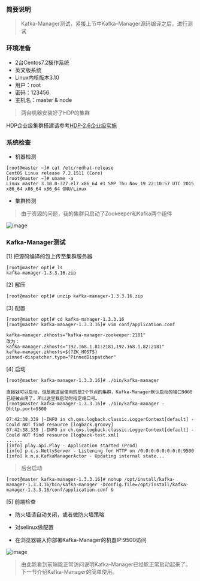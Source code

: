 ### 简要说明

> Kafka-Manager测试，紧接上节中Kafka-Manager源码编译之后，进行测试

### 环境准备

 - 2台Centos7.2操作系统
 - 英文版系统
 - Linux内核版本3.10
 - 用户：root
 - 密码：123456
 - 主机名：master & node

 > 两台机器安装好了HDP的集群

 HDP企业级集群搭建请参考[HDP-2.6企业级实施](https://github.com/ItdeerLab/itdeerlab-notes/tree/notes/HDP/UserGuide)

### 系统检查

 - 机器检测

```
[root@master ~]# cat /etc/redhat-release 
CentOS Linux release 7.2.1511 (Core) 
[root@master ~]# uname -a
Linux master 3.10.0-327.el7.x86_64 #1 SMP Thu Nov 19 22:10:57 UTC 2015 x86_64 x86_64 x86_64 GNU/Linux
```

 - 集群检测

> 由于资源的问题，我的集群只启动了Zookeeper和Kafka两个组件

![image](https://github.com/ItdeerLab/itdeerlab-notes/blob/images/Kafka/2018.05.24-1.png)

### Kafka-Manager测试

[1] 把源码编译的包上传至集群服务器

```
[root@master opt]# ls
kafka-manager-1.3.3.16.zip
```

[2] 解压

```
[root@master opt]# unzip kafka-manager-1.3.3.16.zip
```

[3] 配置

```
[root@master opt]# cd kafka-manager-1.3.3.16
[root@master kafka-manager-1.3.3.16]# vim conf/application.conf

kafka-manager.zkhosts="kafka-manager-zookeeper:2181"
改为：
kafka-manager.zkhosts="192.168.1.81:2181,192.168.1.82:2181"
kafka-manager.zkhosts=${?ZK_HOSTS}
pinned-dispatcher.type="PinnedDispatcher"
```

[4] 启动

```
[root@master kafka-manager-1.3.3.16]# ./bin/kafka-manager

直接就可以启动，但是我这里使用的是2个节点的集群，Kafka-Manager默认启动的端口9000已经被占用了，所以这里我启动时指定端口号。
[root@master kafka-manager-1.3.3.16]# ./bin/kafka-manager -Dhttp.port=9500

07:42:38,339 |-INFO in ch.qos.logback.classic.LoggerContext[default] - Could NOT find resource [logback.groovy]
07:42:38,339 |-INFO in ch.qos.logback.classic.LoggerContext[default] - Could NOT find resource [logback-test.xml]
......
[info] play.api.Play - Application started (Prod)
[info] p.c.s.NettyServer - Listening for HTTP on /0:0:0:0:0:0:0:0:9500
[info] k.m.a.KafkaManagerActor - Updating internal state...
```

> 后台启动

```
[root@master kafka-manager-1.3.3.16]# nohup /opt/install/kafka-manager-1.3.3.16/bin/kafka-manager -Dconfig.file=/opt/install/kafka-manager-1.3.3.16/conf/application.conf &
```

[5] 前端检查

 - 防火墙请自动关闭，或者做防火墙策略

 - 对selinux做配置

 - 在浏览器输入你部署Kafka-Manager的机器IP:9500访问

![image](https://github.com/ItdeerLab/itdeerlab-notes/blob/images/Kafka/2018.05.24-2.png)

> 由此能看到前端能正常访问说明Kafka-Manager已经能正常启动起来了。下一节介绍Kafka-Manager的简单使用。